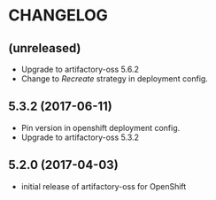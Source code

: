 # CHANGELOG

(unreleased)
------------

- Upgrade to artifactory-oss 5.6.2
- Change to *Recreate* strategy in deployment config.


5.3.2 (2017-06-11)
------------------

- Pin version in openshift deployment config.
- Upgrade to artifactory-oss 5.3.2


5.2.0 (2017-04-03)
------------------

- initial release of artifactory-oss for OpenShift
